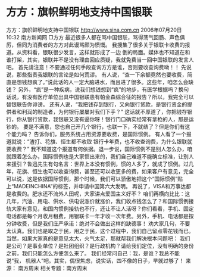 # 方方：旗帜鲜明地支持中国银联

方方：旗帜鲜明地支持中国银联
http://www.sina.com.cn 2006年07月20日10:32 南方新闻网
□方方
最近很多人都在骂中国银联，骂得荡气回肠、声色俱厉，但同为消费者的方方对此谩骂颇为愤慨。
我搜集了很多关于银联卡收费的报道。从资料看，银联很少发言，这样就形成了一边
倒的局面。媒体也不知道在和谁打架，其实，银联并不是没有理由回应质疑，我就免费当一回中国银联的发言人吧。
首先请注意！不要通过任何手段查询方方是谁，否则要收查询费呦！！
先说说，那些指责我银联的言论是如何荒谬。
有人说，“查一下余额竟然也要收费，简直是想钱想疯了。”说此话的人一定大脑进水，而且进了很多。这些年，咱怎么会缺钱？
另外，“疯”是一种疾病，说我们想钱想到“疯”的地步，有医学根据吗？换句话说，有没有医疗单位出具中国银联患有帕金森综合征的报告？所以，我完全可以替银联告你诽谤。
还有人说，“我把钱存到银行，又向银行贷款，是银行资金的提供者和利润的制造者，为何银行屡屡对我们下手？” 这话就不厚道了，你把钱存银行，你从银行贷款，我银联又没有逼你呀！银行门口确实经常有拿枪的人，那是运钞的。
要是不满意，您也自己开几个银行，也联一下，不就结了？但是你们有这个能力吗？
告诉你们，服务系统占用资源要收费，是国际惯例。
有人看了一个报道就说：“渣打、花旗、恒生都不收取
银行卡年费，也不收查询费，为什么银联就要收费？”
我不知道这个报道有何依据。退一步说，国际惯例不是别人怎么办，咱就跟着怎么办，国际惯例也是大家惯出来的，我们自己难道不能确立标准，让别人来援引？鲁迅先生有句名言：世界上本没有惯例，惯的人多了，就成了惯例。过几年，花旗、恒生也可以收查询费，甚至还可以收更多的费，如果客户有意见，完全可以说，这是依据国际惯例，那个时候，我们可以骄傲地把这个“国际惯例”贴上“MADEINCHINA”的标签，并申请中国第六大发明。
再说了，VISA和万事达都是收费的。肥水还不流外人田呢，大家讲点爱国主义好不？
咱们再横向比比：这几年，汽油、用电、供水、供电说涨价就涨价，我们收点钱怎么了？和国际惯例接轨大家有意见，和国内惯例接轨也不行，还让不让人活呀？你们看看，手机、固定电话都是每个月收月租费，用银联卡一年才收一次年费。另外，手机、电话都是按分钟收费，但是我们庄严承诺：绝对不会做出这样的缺德事！
劝大家几句，不要太认真。我们也是取之于民，用之于民，这个过程中，我们自己留点零花钱而已。当然，如果大家真的是意见太大，火气太足，那就帮我们解决根本问题吧：
我们是公司？是事业单位？是社团组织？是行政机构？请给我们定位，没有明确的身份之前，我们只能怎么方便怎么来了。
我们经常问自己：我，是谁？我总不能说“我，
机器人”吧。其实，偶很焦虑，说实话，四不像的日子，早就过够了！ 来源：
南方周末
相关专题：南方周末 

